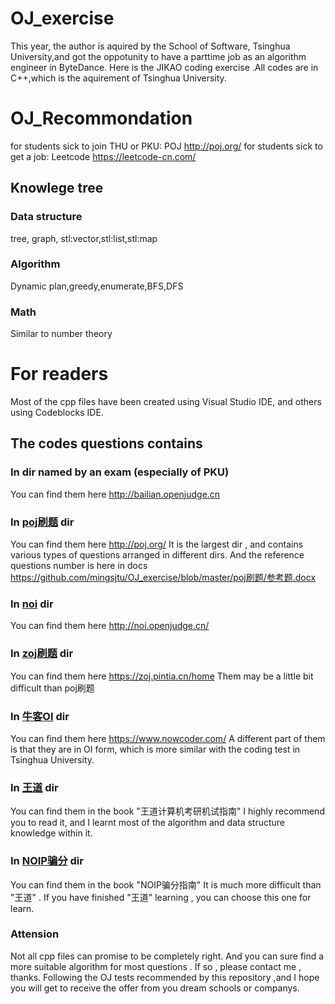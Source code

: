 # OJ_exercise
This year, the author is aquired by the School of Software, Tsinghua University,and got the oppotunity to have a parttime job as an algorithm engineer in ByteDance. Here is the JIKAO coding exercise .All codes are in C++,which is the aquirement of Tsinghua University. 
# OJ_Recommondation
for students sick to join THU or PKU:
POJ http://poj.org/
for students sick to get a job:
Leetcode https://leetcode-cn.com/
## Knowlege tree
### Data structure
tree, graph, stl:vector,stl:list,stl:map
### Algorithm
Dynamic plan,greedy,enumerate,BFS,DFS
### Math
Similar to number theory

# For readers
Most of the cpp files have been created using Visual Studio IDE, and others using Codeblocks IDE. 
## The codes questions contains
### In dir named by an exam (especially of PKU)
You can find them here http://bailian.openjudge.cn
### In [poj刷题](https://github.com/mingsjtu/OJ_exercise/tree/master/poj刷题) dir
You can find them here http://poj.org/
It is the largest dir , and contains various types of questions arranged in different dirs.
And the reference questions number is here in docs https://github.com/mingsjtu/OJ_exercise/blob/master/poj刷题/参考题.docx
### In [noi](https://github.com/mingsjtu/OJ_exercise/tree/master/noi) dir
You can find them here http://noi.openjudge.cn/
### In [zoj刷题](https://github.com/mingsjtu/OJ_exercise/tree/master/zoj刷题) dir
You can find them here https://zoj.pintia.cn/home
Them may be a little bit difficult than poj刷题
### In [牛客OI](https://github.com/mingsjtu/OJ_exercise/tree/master/牛客OI) dir
You can find them here https://www.nowcoder.com/
A different part of them is that they are in OI form, which is more similar with the coding test in Tsinghua University.
### In [王道](https://github.com/mingsjtu/OJ_exercise/tree/master/王道) dir 
You can find them in the book "王道计算机考研机试指南"
I highly recommend you to read it, and I learnt most of the algorithm and data structure knowledge within it.
### In [NOIP骗分](https://github.com/mingsjtu/OJ_exercise/tree/master/NOIP骗分) dir 
You can find them in the book "NOIP骗分指南"
It is much more difficult than "王道" . If you have finished "王道" learning , you can choose this one for learn.

### Attension
Not all cpp files can promise to be completely right. And you can sure find a more suitable algorithm for most questions . If so , please contact me , thanks.
Following the OJ tests recommended by this repository ,and I hope you will get to receive the offer from you dream schools or companys.
